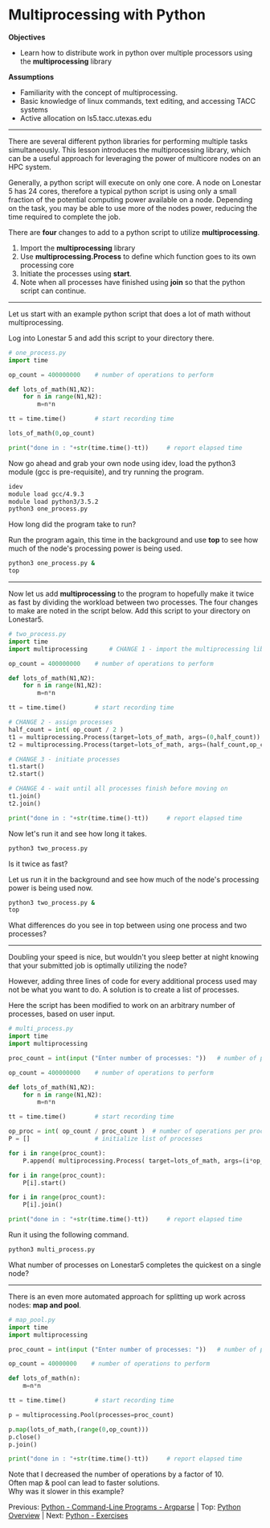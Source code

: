 # Multiprocessing with Python

**Objectives**
 - Learn how to distribute work in python over multiple processors using the **multiprocessing** library

**Assumptions**
- Familiarity with the concept of multiprocessing.
- Basic knowledge of linux commands, text editing, and accessing TACC systems
- Active allocation on ls5.tacc.utexas.edu

---

There are several different python libraries for performing multiple tasks simultaneously.  This lesson introduces the multiprocessing library, which can be a useful approach for leveraging the power of multicore nodes on an HPC system.

Generally, a python script will execute on only one core.  A node on Lonestar 5 has 24 cores, therefore a typical python script is using only a small fraction of the potential computing power available on a node.  Depending on the task, you may be able to use more of the nodes power, reducing the time required to complete the job.

There are **four** changes to add to a python script to utilize **multiprocessing**.
1. Import the **multiprocessing** library
2. Use **multiprocessing.Process** to define which function goes to its own processing core
3. Initiate the processes using **start**.
4. Note when all processes have finished using **join** so that the python script can continue.

---

Let us start with an example python script that does a lot of math without multiprocessing.

Log into Lonestar 5 and add this script to your directory there.

~~~ python
# one_process.py
import time

op_count = 400000000    # number of operations to perform

def lots_of_math(N1,N2):
    for n in range(N1,N2):
        m=n*n

tt = time.time()        # start recording time

lots_of_math(0,op_count)

print("done in : "+str(time.time()-tt))	    # report elapsed time
~~~

Now go ahead and grab your own node using idev, load the python3 module (gcc is pre-requisite), and try running the program.

~~~ bash
idev
module load gcc/4.9.3
module load python3/3.5.2
python3 one_process.py
~~~

How long did the program take to run?

Run the program again, this time in the background and use **top** to see how much of the node's processing power is being used.

~~~ bash
python3 one_process.py &
top
~~~

---

Now let us add **multiprocessing** to the program to hopefully make it twice as fast by dividing the workload between two processes.  The four changes to make are noted in the script below.  Add this script to your directory on Lonestar5.

~~~ python
# two_process.py
import time
import multiprocessing      # CHANGE 1 - import the multiprocessing library

op_count = 400000000    # number of operations to perform

def lots_of_math(N1,N2):
    for n in range(N1,N2):
        m=n*n

tt = time.time()        # start recording time

# CHANGE 2 - assign processes
half_count = int( op_count / 2 )
t1 = multiprocessing.Process(target=lots_of_math, args=(0,half_count))
t2 = multiprocessing.Process(target=lots_of_math, args=(half_count,op_count))

# CHANGE 3 - initiate processes
t1.start()
t2.start()

# CHANGE 4 - wait until all processes finish before moving on
t1.join()
t2.join()

print("done in : "+str(time.time()-tt))	    # report elapsed time
~~~

Now let's run it and see how long it takes.

~~~ bash
python3 two_process.py
~~~

Is it twice as fast?

Let us run it in the background and see how much of the node's processing power is being used now.

~~~ bash
python3 two_process.py &
top
~~~

What differences do you see in top between using one process and two processes?

---

Doubling your speed is nice, but wouldn't you sleep better at night knowing that your submitted job is optimally utilizing the node?

However, adding three lines of code for every additional process used may not be what you want to do.  A solution is to create a list of processes.

Here the script has been modified to work on an arbitrary number of processes, based on user input.

~~~ python
# multi_process.py
import time
import multiprocessing

proc_count = int(input ("Enter number of processes: "))   # number of processes to create

op_count = 400000000    # number of operations to perform

def lots_of_math(N1,N2):
    for n in range(N1,N2):
        m=n*n

tt = time.time()        # start recording time

op_proc = int( op_count / proc_count )	# number of operations per process
P = []					# initialize list of processes

for i in range(proc_count):
    P.append( multiprocessing.Process( target=lots_of_math, args=(i*op_proc, (i+1)*op_proc) ) )

for i in range(proc_count):
    P[i].start()

for i in range(proc_count):
    P[i].join()

print("done in : "+str(time.time()-tt))	    # report elapsed time
~~~

Run it using the following command.

~~~ bash
python3 multi_process.py
~~~

What number of processes on Lonestar5 completes the quickest on a single node?

---

There is an even more automated approach for splitting up work across nodes: **map and pool**.

~~~ python
# map_pool.py
import time
import multiprocessing

proc_count = int(input ("Enter number of processes: "))   # number of processes to create

op_count = 40000000    # number of operations to perform

def lots_of_math(n):
    m=n*n    

tt = time.time()        # start recording time

p = multiprocessing.Pool(processes=proc_count)

p.map(lots_of_math,(range(0,op_count)))
p.close()
p.join()

print("done in : "+str(time.time()-tt))	    # report elapsed time
~~~

Note that I decreased the number of operations by a factor of 10.  
Often map & pool can lead to faster solutions.  
Why was it slower in this example?  


Previous: [Python - Command-Line Programs - Argparse](intro_to_python_101_argparse.md) | Top: [Python Overview](intro_to_python.md) | Next: [Python - Exercises](intro_to_python_500_exercises.md)
